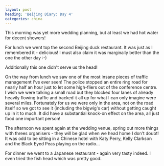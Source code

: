```yaml
---
layout: post
heading: 'Beijing Diary: Day 4'
categories: china
---
```


This morning was yet more wedding planning, but at least we had hot water for decent showers!

For lunch we went top the second Beijing duck restaurant. It was just as I remembered it - delicious! I must also claim it was marginally better than the one the other day :-)

<!-- Replace missing image from http://media.chris-alexander.co.uk/wp-content/uploads/2013/05/wpid-IMG_20130529_135914.jpg -->

<!-- Replace missing image from http://media.chris-alexander.co.uk/wp-content/uploads/2013/05/wpid-IMG_20130529_135948.jpg -->

<!-- Replace missing image from http://media.chris-alexander.co.uk/wp-content/uploads/2013/05/wpid-IMG_20130529_144307.jpg -->

Additionally this one didn't serve us the head!

On the way from lunch we saw one of the most insane pieces of traffic management I've ever seen! The police stopped an entire ring road for nearly half an hour just to let some high-fliers out of the conference centre. I wish we were talking a small road but they blocked four lanes of already heavily flowing traffic and backed it all up for what I can only imagine were several miles. Fortunately for us we were only in the area, not on the road itself so we got to see it (including the bigwig's car) without getting caught up in it to much. It did have a substantial knock-on effect on the area, all just food one important person!

The afternoon we spent again at the wedding venue, spring out more things with threes organisers - they will be glad when we head home I don't doubt! It was odd to be sitting in a Chinese hotel with Katy Perry, Kelly Clarkson and the Black Eyed Peas playing on the radio...

For dinner we went to a Japanese restaurant - again very tasty indeed. I even tried the fish head which was pretty good.
